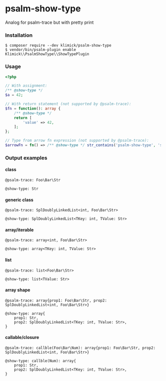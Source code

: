 # psalm-show-type
Analog for psalm-trace but with pretty print

### Installation

```console
$ composer require --dev klimick/psalm-show-type
$ vendor/bin/psalm-plugin enable Klimick\\PsalmShowType\\ShowTypePlugin
```


### Usage

```php
<?php

// With assignment:
/** @show-type */
$a = 42;

// With return statement (not supported by @psalm-trace):
$fn = function(): array {
    /** @show-type */
    return [
        'value' => 42,
    ];
};

// Type from arrow fn expression (not supported by @psalm-trace):
$arrowFn = fn() => /** @show-type */ str_contains('psalm-show-type', 'show-type');
```

### Output examples

#### class

```
@psalm-trace: Foo\Bar\Str
```
```
@show-type: Str
```

#### generic class

```
@psalm-trace: SplDoublyLinkedList<int, Foo\Bar\Str>
```
```
@show-type: SplDoublyLinkedList<TKey: int, TValue: Str>
```

#### array/iterable

```
@psalm-trace: array<int, Foo\Bar\Str>
```
```
@show-type: array<TKey: int, TValue: Str>
```

#### list

```
@psalm-trace: list<Foo\Bar\Str>
```
```
@show-type: list<TValue: Str>
```

#### array shape

```
@psalm-trace: array{prop1: Foo\Bar\Str, prop2: SplDoublyLinkedList<int, Foo\Bar\Str>}
```
```
@show-type: array{
    prop1: Str,
    prop2: SplDoublyLinkedList<TKey: int, TValue: Str>,
}
```

#### callable/closure

```
@psalm-trace: callble(Foo\Bar\Num): array{prop1: Foo\Bar\Str, prop2: SplDoublyLinkedList<int, Foo\Bar\Str>}
```
```
@show-type: callble(Num): array{
    prop1: Str,
    prop2: SplDoublyLinkedList<TKey: int, TValue: Str>,
}
```
